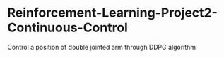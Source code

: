 # Reinforcement-Learning-Project2-Continuous-Control
Control a position of double jointed arm through DDPG algorithm
